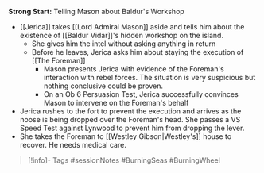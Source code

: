 **Strong Start:** Telling Mason about Baldur's Workshop
- [[Jerica]] takes [[Lord Admiral Mason]] aside and tells him about the existence of [[Baldur Vidar]]'s hidden workshop on the island.
	- She gives him the intel without asking anything in return
	- Before he leaves, Jerica asks him about staying the execution of [[The Foreman]]
		- Mason presents Jerica with evidence of the Foreman's interaction with rebel forces.  The situation is very suspicious but nothing conclusive could be proven.
		- On an Ob 6 Persuasion Test, Jerica successfully convinces Mason to intervene on the Foreman's behalf
- Jerica rushes to the fort to prevent the execution and arrives as the noose is being dropped over the Foreman's head.  She passes a VS Speed Test against Lynwood to prevent him from dropping the lever.
- She takes the Foreman to [[Westley Gibson|Westley's]] house to recover.  He needs medical care. 

> [!info]- Tags
> #sessionNotes #BurningSeas #BurningWheel 

